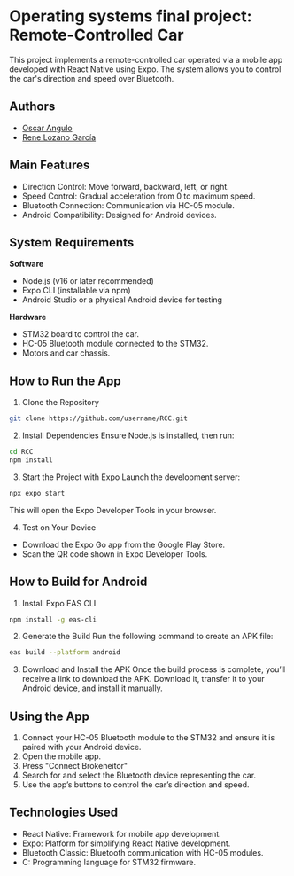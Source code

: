 # Operating systems final project: Remote-Controlled Car

This project implements a remote-controlled car operated via a mobile app developed with React Native using Expo.
The system allows you to control the car's direction and speed over Bluetooth.

## Authors
* [Oscar Angulo](https://github.com/Kicho115)
* [Rene Lozano García]()

## Main Features
* Direction Control: Move forward, backward, left, or right.
* Speed Control: Gradual acceleration from 0 to maximum speed.
* Bluetooth Connection: Communication via HC-05 module.
* Android Compatibility: Designed for Android devices.

## System Requirements
**Software**
* Node.js (v16 or later recommended)
* Expo CLI (installable via npm)
* Android Studio or a physical Android device for testing

**Hardware**
* STM32 board to control the car.
* HC-05 Bluetooth module connected to the STM32.
* Motors and car chassis.

## How to Run the App

1. Clone the Repository

```bash
git clone https://github.com/username/RCC.git
```

2. Install Dependencies
Ensure Node.js is installed, then run:

```bash
cd RCC 
npm install
```

3. Start the Project with Expo
Launch the development server:

``` bash
npx expo start  
```
This will open the Expo Developer Tools in your browser.

4. Test on Your Device

* Download the Expo Go app from the Google Play Store.
* Scan the QR code shown in Expo Developer Tools.

## How to Build for Android

1. Install Expo EAS CLI

``` bash
npm install -g eas-cli 
```
 
2. Generate the Build
Run the following command to create an APK file:

``` bash
eas build --platform android  
```

3. Download and Install the APK
Once the build process is complete, you’ll receive a link to download the APK.
Download it, transfer it to your Android device, and install it manually.

## Using the App
1. Connect your HC-05 Bluetooth module to the STM32 and ensure it is paired with your Android device.
2. Open the mobile app.
3. Press "Connect Brokeneitor"
4. Search for and select the Bluetooth device representing the car.
5. Use the app’s buttons to control the car’s direction and speed.

## Technologies Used
* React Native: Framework for mobile app development.
* Expo: Platform for simplifying React Native development.
* Bluetooth Classic: Bluetooth communication with HC-05 modules.
* C: Programming language for STM32 firmware.
